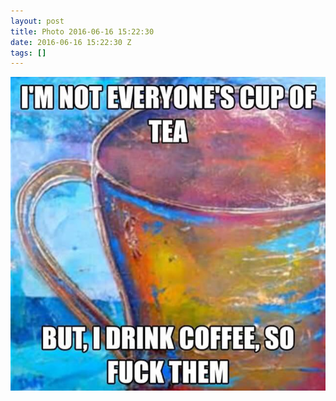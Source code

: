 ```yaml
---
layout: post
title: Photo 2016-06-16 15:22:30
date: 2016-06-16 15:22:30 Z
tags: []
---
```

![](/media/2016/06/146014255344.jpg)
